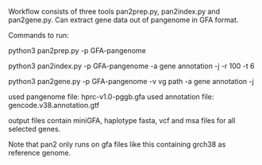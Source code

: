 Workflow consists of three tools pan2prep.py, pan2index.py and pan2gene.py.
Can extract gene data out of pangenome in GFA format.

Commands to run:

python3 pan2prep.py -p GFA-pangenome

python3 pan2index.py -p GFA-pangenome -a gene annotation -j -r 100 -t 6

python3 pan2gene.py -p GFA-pangenome -v vg path -a gene annotation -j

used pangenome file: hprc-v1.0-pggb.gfa
used annotation file: gencode.v38.annotation.gtf

output files contain miniGFA, haplotype fasta, vcf and msa files for all selected genes.

Note that pan2 only runs on gfa files like this containing grch38 as reference genome.
